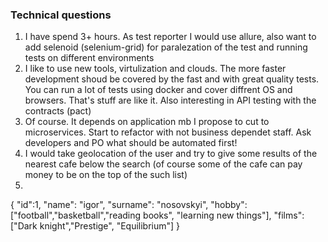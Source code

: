 ### Technical questions

1. I have spend 3+ hours. As test reporter I would use allure,
also want to add selenoid (selenium-grid) for paralezation of the test and running tests 
on different environments
2. I like to use new tools, virtulization and clouds. The more faster development shoud be covered by
the fast and with great quality tests. You can run a lot of tests using docker and cover diffrent OS and
browsers. That's stuff are like it. Also interesting in API testing with the contracts (pact)
3. Of course. It depends on application mb I propose to cut to microservices. Start to refactor with
not business dependet staff. Ask developers and PO what should be automated first!
4. I would take geolocation of the user and try to give some results of the nearest cafe below
the search (of course some of the cafe can pay money to be on the top of the such list)
5.
{
"id":1,
"name": "igor",
"surname": "nosovskyi",
"hobby": ["football","basketball","reading books", "learning new things"],
"films":["Dark knight","Prestige", "Equilibrium"]
}
